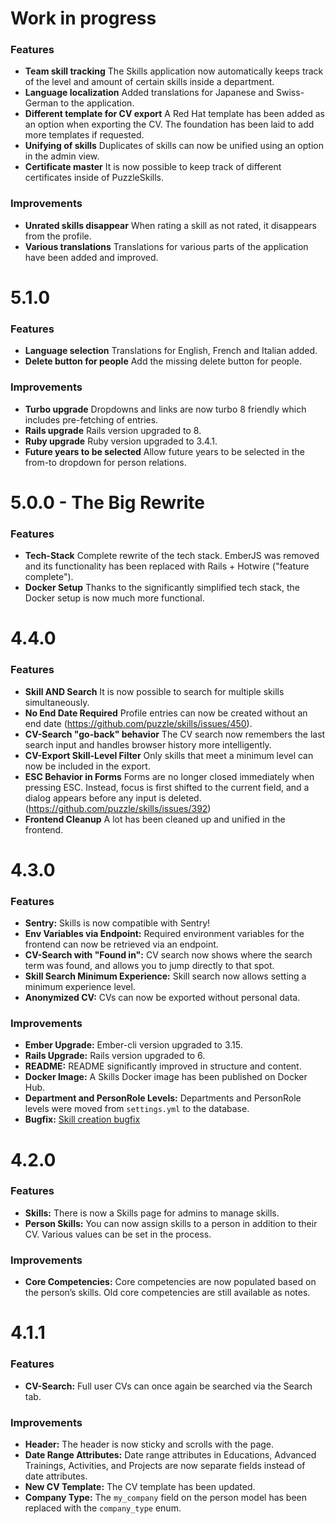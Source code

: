 # Work in progress

### Features
- **Team skill tracking** The Skills application now automatically keeps track of the level and amount of certain skills inside a department.
- **Language localization** Added translations for Japanese and Swiss-German to the application.
- **Different template for CV export** A Red Hat template has been added as an option when exporting the CV. The foundation has been laid to add more templates if requested.
- **Unifying of skills** Duplicates of skills can now be unified using an option in the admin view.
- **Certificate master** It is now possible to keep track of different certificates inside of PuzzleSkills.

### Improvements
- **Unrated skills disappear** When rating a skill as not rated, it disappears from the profile.
- **Various translations** Translations for various parts of the application have been added and improved.

# 5.1.0

### Features
- **Language selection** Translations for English, French and Italian added.
- **Delete button for people** Add the missing delete button for people.

### Improvements
- **Turbo upgrade** Dropdowns and links are now turbo 8 friendly which includes pre-fetching of entries.
- **Rails upgrade** Rails version upgraded to 8.
- **Ruby upgrade** Ruby version upgraded to 3.4.1.
- **Future years to be selected** Allow future years to be selected in the from-to dropdown for person relations.

# 5.0.0 - The Big Rewrite

### Features

- **Tech-Stack** Complete rewrite of the tech stack. EmberJS was removed and its functionality has been replaced with Rails + Hotwire ("feature complete").
- **Docker Setup** Thanks to the significantly simplified tech stack, the Docker setup is now much more functional.

# 4.4.0

### Features

- **Skill AND Search** It is now possible to search for multiple skills simultaneously.
- **No End Date Required** Profile entries can now be created without an end date (https://github.com/puzzle/skills/issues/450).
- **CV-Search "go-back" behavior** The CV search now remembers the last search input and handles browser history more intelligently.
- **CV-Export Skill-Level Filter** Only skills that meet a minimum level can now be included in the export.
- **ESC Behavior in Forms** Forms are no longer closed immediately when pressing ESC. Instead, focus is first shifted to the current field, and a dialog appears before any input is deleted. (https://github.com/puzzle/skills/issues/392)
- **Frontend Cleanup** A lot has been cleaned up and unified in the frontend.

# 4.3.0

### Features

- **Sentry:** Skills is now compatible with Sentry!
- **Env Variables via Endpoint:** Required environment variables for the frontend can now be retrieved via an endpoint.
- **CV-Search with "Found in":** CV search now shows where the search term was found, and allows you to jump directly to that spot.
- **Skill Search Minimum Experience:** Skill search now allows setting a minimum experience level.
- **Anonymized CV:** CVs can now be exported without personal data.

### Improvements

- **Ember Upgrade:** Ember-cli version upgraded to 3.15.
- **Rails Upgrade:** Rails version upgraded to 6.
- **README:** README significantly improved in structure and content.
- **Docker Image:** A Skills Docker image has been published on Docker Hub.
- **Department and PersonRole Levels:** Departments and PersonRole levels were moved from `settings.yml` to the database.
- **Bugfix:** [Skill creation bugfix](https://github.com/puzzle/skills/issues/308)

# 4.2.0

### Features

- **Skills:** There is now a Skills page for admins to manage skills.
- **Person Skills:** You can now assign skills to a person in addition to their CV. Various values can be set in the process.

### Improvements

- **Core Competencies:** Core competencies are now populated based on the person’s skills. Old core competencies are still available as notes.

# 4.1.1

### Features

- **CV-Search:** Full user CVs can once again be searched via the Search tab.

### Improvements

- **Header:** The header is now sticky and scrolls with the page.
- **Date Range Attributes:** Date range attributes in Educations, Advanced Trainings, Activities, and Projects are now separate fields instead of date attributes.
- **New CV Template:** The CV template has been updated.
- **Company Type:** The `my_company` field on the person model has been replaced with the `company_type` enum.
